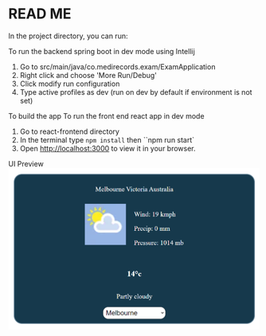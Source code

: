# READ ME

In the project directory, you can run:

To run the backend spring boot in dev mode using Intellij
1. Go to src/main/java/co.medirecords.exam/ExamApplication
2. Right click and choose 'More Run/Debug'
3. Click modify run configuration
4. Type active profiles as dev (run on dev by default if environment is not set)

To build the app
To run the front end react app in dev mode
1. Go to react-frontend directory
2. In the terminal type `npm install` then ``npm run start`
3. Open [http://localhost:3000](http://localhost:3000) to view it in your browser.

UI Preview
![Alt text](assets/preview.PNG   "Title")
